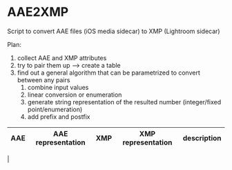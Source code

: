 # AAE2XMP
Script to convert AAE files (iOS media sidecar) to XMP (Lightroom sidecar)

Plan:
1. collect AAE and XMP attributes
2. try to pair them up --> create a table
3. find out a general algorithm that can be parametrized to convert between any pairs
   1. combine input values
   2. linear conversion or enumeration
   3. generate string representation of the resulted number (integer/fixed point/enumeration)
   4. add prefix and postfix

| AAE | AAE representation | XMP | XMP representation | description |
|-----|--------------------|-----|--------------------|-------------|
|
